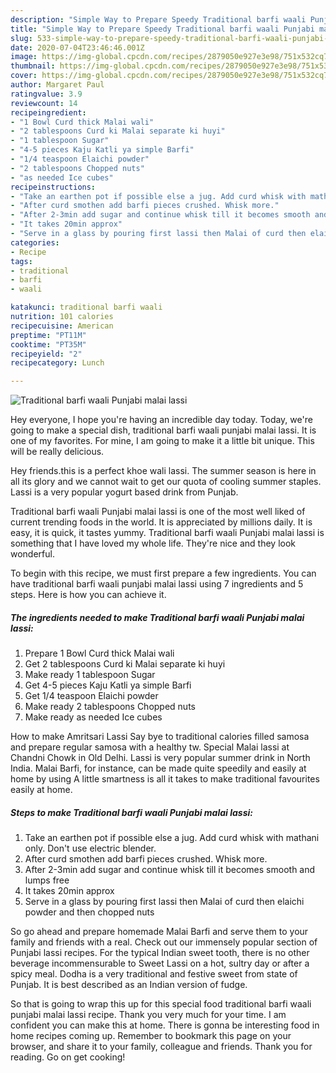 ```yaml
---
description: "Simple Way to Prepare Speedy Traditional barfi waali Punjabi malai lassi"
title: "Simple Way to Prepare Speedy Traditional barfi waali Punjabi malai lassi"
slug: 533-simple-way-to-prepare-speedy-traditional-barfi-waali-punjabi-malai-lassi
date: 2020-07-04T23:46:46.001Z
image: https://img-global.cpcdn.com/recipes/2879050e927e3e98/751x532cq70/traditional-barfi-waali-punjabi-malai-lassi-recipe-main-photo.jpg
thumbnail: https://img-global.cpcdn.com/recipes/2879050e927e3e98/751x532cq70/traditional-barfi-waali-punjabi-malai-lassi-recipe-main-photo.jpg
cover: https://img-global.cpcdn.com/recipes/2879050e927e3e98/751x532cq70/traditional-barfi-waali-punjabi-malai-lassi-recipe-main-photo.jpg
author: Margaret Paul
ratingvalue: 3.9
reviewcount: 14
recipeingredient:
- "1 Bowl Curd thick Malai wali"
- "2 tablespoons Curd ki Malai separate ki huyi"
- "1 tablespoon Sugar"
- "4-5 pieces Kaju Katli ya simple Barfi"
- "1/4 teaspoon Elaichi powder"
- "2 tablespoons Chopped nuts"
- "as needed Ice cubes"
recipeinstructions:
- "Take an earthen pot if possible else a jug. Add curd whisk with mathani only. Don&#39;t use electric blender."
- "After curd smothen add barfi pieces crushed. Whisk more."
- "After 2-3min add sugar and continue whisk till it becomes smooth and lumps free"
- "It takes 20min approx"
- "Serve in a glass by pouring first lassi then Malai of curd then elaichi powder and then chopped nuts"
categories:
- Recipe
tags:
- traditional
- barfi
- waali

katakunci: traditional barfi waali 
nutrition: 101 calories
recipecuisine: American
preptime: "PT11M"
cooktime: "PT35M"
recipeyield: "2"
recipecategory: Lunch

---
```



![Traditional barfi waali Punjabi malai lassi](https://img-global.cpcdn.com/recipes/2879050e927e3e98/751x532cq70/traditional-barfi-waali-punjabi-malai-lassi-recipe-main-photo.jpg)

Hey everyone, I hope you're having an incredible day today. Today, we're going to make a special dish, traditional barfi waali punjabi malai lassi. It is one of my favorites. For mine, I am going to make it a little bit unique. This will be really delicious.

Hey friends.this is a perfect khoe wali lassi. The summer season is here in all its glory and we cannot wait to get our quota of cooling summer staples. Lassi is a very popular yogurt based drink from Punjab.

Traditional barfi waali Punjabi malai lassi is one of the most well liked of current trending foods in the world. It is appreciated by millions daily. It is easy, it is quick, it tastes yummy. Traditional barfi waali Punjabi malai lassi is something that I have loved my whole life. They're nice and they look wonderful.


To begin with this recipe, we must first prepare a few ingredients. You can have traditional barfi waali punjabi malai lassi using 7 ingredients and 5 steps. Here is how you can achieve it.

<!--inarticleads1-->

##### The ingredients needed to make Traditional barfi waali Punjabi malai lassi:

1. Prepare 1 Bowl Curd thick Malai wali
1. Get 2 tablespoons Curd ki Malai separate ki huyi
1. Make ready 1 tablespoon Sugar
1. Get 4-5 pieces Kaju Katli ya simple Barfi
1. Get 1/4 teaspoon Elaichi powder
1. Make ready 2 tablespoons Chopped nuts
1. Make ready as needed Ice cubes


How to make Amritsari Lassi Say bye to traditional calories filled samosa and prepare regular samosa with a healthy tw. Special Malai lassi at Chandni Chowk in Old Delhi. Lassi is very popular summer drink in North India. Malai Barfi, for instance, can be made quite speedily and easily at home by using A little smartness is all it takes to make traditional favourites easily at home. 

<!--inarticleads2-->

##### Steps to make Traditional barfi waali Punjabi malai lassi:

1. Take an earthen pot if possible else a jug. Add curd whisk with mathani only. Don&#39;t use electric blender.
1. After curd smothen add barfi pieces crushed. Whisk more.
1. After 2-3min add sugar and continue whisk till it becomes smooth and lumps free
1. It takes 20min approx
1. Serve in a glass by pouring first lassi then Malai of curd then elaichi powder and then chopped nuts


So go ahead and prepare homemade Malai Barfi and serve them to your family and friends with a real. Check out our immensely popular section of Punjabi lassi recipes. For the typical Indian sweet tooth, there is no other beverage incommensurable to Sweet Lassi on a hot, sultry day or after a spicy meal. Dodha is a very traditional and festive sweet from state of Punjab. It is best described as an Indian version of fudge. 

So that is going to wrap this up for this special food traditional barfi waali punjabi malai lassi recipe. Thank you very much for your time. I am confident you can make this at home. There is gonna be interesting food in home recipes coming up. Remember to bookmark this page on your browser, and share it to your family, colleague and friends. Thank you for reading. Go on get cooking!
